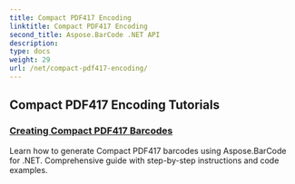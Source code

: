 ```yaml
---
title: Compact PDF417 Encoding
linktitle: Compact PDF417 Encoding
second_title: Aspose.BarCode .NET API
description: 
type: docs
weight: 29
url: /net/compact-pdf417-encoding/
---
```


## Compact PDF417 Encoding Tutorials
### [Creating Compact PDF417 Barcodes](./compact-pdf417-basic-configuration/)
Learn how to generate Compact PDF417 barcodes using Aspose.BarCode for .NET. Comprehensive guide with step-by-step instructions and code examples.